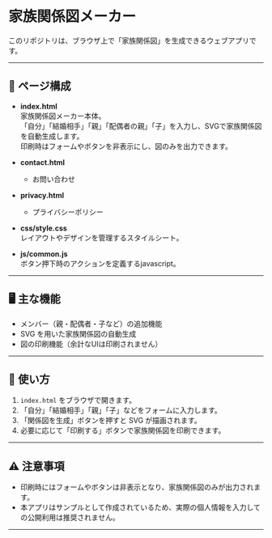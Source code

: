 # 家族関係図メーカー

このリポジトリは、ブラウザ上で「家族関係図」を生成できるウェブアプリです。  

---

## 📂 ページ構成

- **index.html**  
  家族関係図メーカー本体。  
  「自分」「結婚相手」「親」「配偶者の親」「子」を入力し、SVGで家族関係図を自動生成します。  
  印刷時はフォームやボタンを非表示にし、図のみを出力できます。  

- **contact.html**  
  - お問い合わせ  
 
- **privacy.html**  
  - プライバシーポリシー

- **css/style.css**  
  レイアウトやデザインを管理するスタイルシート。

- **js/common.js**  
  ボタン押下時のアクションを定義するjavascript。

---

## 🖥️ 主な機能

- メンバー（親・配偶者・子など）の追加機能  
- SVG を用いた家族関係図の自動生成  
- 図の印刷機能（余計なUIは印刷されません）  

---


## 🚀 使い方

1. `index.html` をブラウザで開きます。  
2. 「自分」「結婚相手」「親」「子」などをフォームに入力します。  
3. 「関係図を生成」ボタンを押すと SVG が描画されます。  
4. 必要に応じて「印刷する」ボタンで家族関係図を印刷できます。  

---

## ⚠️ 注意事項

- 印刷時にはフォームやボタンは非表示となり、家族関係図のみが出力されます。  
- 本アプリはサンプルとして作成されているため、実際の個人情報を入力しての公開利用は推奨されません。  

---
